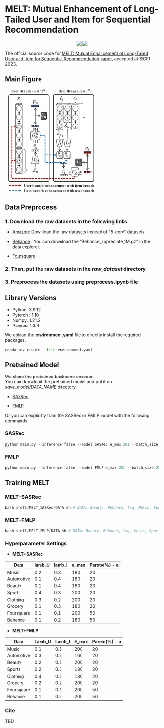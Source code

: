 # **MELT: Mutual Enhancement of Long-Tailed User and Item for Sequential Recommendation**

<p align="center">   
    <a href="https://pytorch.org/" alt="PyTorch">
      <img src="https://img.shields.io/badge/PyTorch-%23EE4C2C.svg?e&logo=PyTorch&logoColor=white" /></a>
    <a href="https://sigir.org/sigir2023/" alt="Conference">
        <img src="https://img.shields.io/badge/SIGIR'23-lightgray" /></a>
</p>

The official source code for [MELT: Mutual Enhancement of Long-Tailed User and Item for Sequential Recommendation paper](https://github.com/rlqja1107/MELT), accepted at SIGIR 2023.

## **Main Figure**  
<img src="figure/Main.png" width="300">

## **Data Preprocess**  

### **1. Download the raw datasets in the following links**  

* [Amazon](https://jmcauley.ucsd.edu/data/amazon/): Download the raw datasets instead of "5-core" datasets.

* [Behance](https://drive.google.com/drive/folders/0B9Ck8jw-TZUEc3NlMjVXdDlPU1k?resourcekey=0-6_8ykn0o4fLc5fuTEm91xA) : You can download the "Behance_appreciate_1M.gz" in the data explorer.

* [Foursquare](https://archive.org/details/201309_foursquare_dataset_umn)   
 

 
### **2. Then, put the raw datasets in the *raw_dataset* directory** 

### **3. Preprocess the datasets using **preprocess.ipynb** file**


## **Library Versions**

* Python: 3.9.12  
* Pytorch : 1.10  
* Numpy: 1.21.2  
* Pandas: 1.3.4  

We upload the **environment.yaml** file to directly install the required packages.

``` python  
conda env create --file environment.yaml
``` 

## **Pretrained Model**

We share the pretrained backbone encoder.  
You can donwload the pretrained model and put it on *save_model/DATA_NAME* directory.

* [SASRec](https://drive.google.com/drive/folders/1SKpdN_mAyMJgLTLSbqJOi3C9b8zm9Gbp?usp=sharing)

* [FMLP](https://drive.google.com/drive/folders/1D-dWuWKQB1VOwC91w26jjD1CvXqs2qx9?usp=sharing)

Or you can explicitly train the SASRec or FMLP model with the following commands.

### SASRec  

``` python  
python main.py --inference false --model SASRec e_max 201 --batch_size 128 --dataset {DATA}
```  

### FMLP 

``` python  
python main.py --inference false --model FMLP e_max 201 --batch_size 256 --dataset {DATA}
```  

## **Training MELT**  

### **MELT+SASRec**  

```python  
bash shell/MELT_SASRec/DATA.sh # DATA: Beauty, Behance, fsq, Music, Sports
```  

### **MELT+FMLP**  

``` python  
bash shell/MELT_FMLP/DATA.sh # DATA: Beauty, Behance, fsq, Music, Sports
```  

### **Hyperparameter Settings**  

* **MELT+SASRec**


|Data|lamb_U|lamb_I|e_max|Pareto(%) - a|  
|---|---|---|---|---|  
|Music|0.2|0.3|180|20|  
|Automotive|0.1|0.4|180|20|  
|Beauty|0.1|0.4|180|20|  
|Sports|0.4|0.3|200|20|  
|Clothing|0.3|0.2|200|20|  
|Grocery|0.1|0.3|180|20|  
|Foursquare|0.1|0.1|200|50|  
|Behance|0.1|0.2|180|50|

* **MELT+FMLP**  

|Data|Lamb_U|Lamb_I|E_max|Pareto(%) - a|  
|---|---|---|---|---|  
|Music|0.1|0.1|200|20|  
|Automotive|0.3|0.3|160|20|  
|Beauty|0.2|0.1|200|20|  
|Sports|0.2|0.3|180|20|  
|Clothing|0.4|0.3|180|20|  
|Grocery|0.2|0.2|200|20|  
|Foursquare|0.1|0.1|200|50|   
|Behance|0.1|0.3|200|50|


### Cite
TBD





